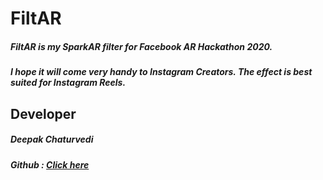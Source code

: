 # FiltAR

##### _FiltAR is my SparkAR filter for Facebook AR Hackathon 2020._
##### I hope it will come very handy to Instagram Creators. The effect is best suited for Instagram Reels.

## Developer
##### Deepak Chaturvedi
##### Github : <a href="https://www.github.com/deepakchaturvedifzd"> Click here </a>
  
